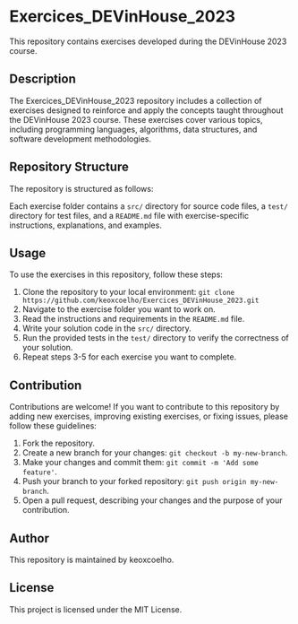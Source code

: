 # Exercices_DEVinHouse_2023

This repository contains exercises developed during the DEVinHouse 2023 course.

## Description

The Exercices_DEVinHouse_2023 repository includes a collection of exercises designed to reinforce and apply the concepts taught throughout the DEVinHouse 2023 course. These exercises cover various topics, including programming languages, algorithms, data structures, and software development methodologies.

## Repository Structure

The repository is structured as follows:


Each exercise folder contains a `src/` directory for source code files, a `test/` directory for test files, and a `README.md` file with exercise-specific instructions, explanations, and examples.

## Usage

To use the exercises in this repository, follow these steps:

1. Clone the repository to your local environment: `git clone https://github.com/keoxcoelho/Exercices_DEVinHouse_2023.git`
2. Navigate to the exercise folder you want to work on.
3. Read the instructions and requirements in the `README.md` file.
4. Write your solution code in the `src/` directory.
5. Run the provided tests in the `test/` directory to verify the correctness of your solution.
6. Repeat steps 3-5 for each exercise you want to complete.

## Contribution

Contributions are welcome! If you want to contribute to this repository by adding new exercises, improving existing exercises, or fixing issues, please follow these guidelines:

1. Fork the repository.
2. Create a new branch for your changes: `git checkout -b my-new-branch`.
3. Make your changes and commit them: `git commit -m 'Add some feature'`.
4. Push your branch to your forked repository: `git push origin my-new-branch`.
5. Open a pull request, describing your changes and the purpose of your contribution.

## Author

This repository is maintained by keoxcoelho.

## License

This project is licensed under the MIT License.
